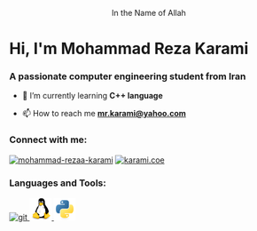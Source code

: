 <p align="center"> In the Name of Allah </p>
<h1 align="left">Hi, I'm Mohammad Reza Karami</h1>
<h3 align="left">A passionate computer engineering student from Iran</h3>

- 🌱 I’m currently learning **C++ language**

- 📫 How to reach me **mr.karami@yahoo.com**

<h3 align="left">Connect with me:</h3>
<p align="left">
<a href="https://linkedin.com/in/mohammad-rezaa-karami" target="blank"><img align="center" src="https://raw.githubusercontent.com/rahuldkjain/github-profile-readme-generator/master/src/images/icons/Social/linked-in-alt.svg" alt="mohammad-rezaa-karami" height="30" width="40" /></a>
<a href="https://instagram.com/karami.coe" target="blank"><img align="center" src="https://raw.githubusercontent.com/rahuldkjain/github-profile-readme-generator/master/src/images/icons/Social/instagram.svg" alt="karami.coe" height="30" width="40" /></a>
</p>

<h3 align="left">Languages and Tools:</h3>
<p align="left"> <a href="https://git-scm.com/" target="_blank" rel="noreferrer"> <img src="https://www.vectorlogo.zone/logos/git-scm/git-scm-icon.svg" alt="git" width="40" height="40"/> </a> <a href="https://www.linux.org/" target="_blank" rel="noreferrer"> <img src="https://raw.githubusercontent.com/devicons/devicon/master/icons/linux/linux-original.svg" alt="linux" width="40" height="40"/> </a> <a href="https://www.python.org" target="_blank" rel="noreferrer"> <img src="https://raw.githubusercontent.com/devicons/devicon/master/icons/python/python-original.svg" alt="python" width="40" height="40"/> </a> </p>
